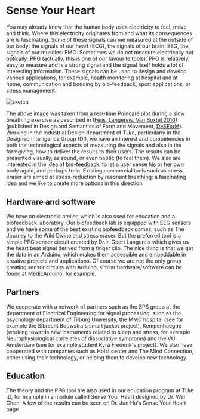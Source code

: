 # Sense Your Heart

You may already know that the human body uses electricity to feel, move and think. Where this electricity originates from and what its consequences are is fascinating. Some of these signals can me measured at the outside of our body: the signals of our heart (ECG), the signals of our brain: EEG, the signals of our muscles: EMG. Sometimes we do not measure electrically but optically: PPG (actually, this is one of our favourite tools). PPG is relatively easy to measure and is a strong signal and the signal itself holds a lot of interesting information. These signals can be used to design and develop various applications, for example, health monitoring at hospital and at home, communication and bonding by bio-feedback, sport applications, or stress management.

![sketch](http://www.idemployee.id.tue.nl/l.m.g.feijs/slowbreathing.jpg)

The above image was taken from a real-time Poincaré plot during a slow breathing exercise as described in ([Feijs, Langereis, Van Boxtel 2010](http://www.idemployee.id.tue.nl/l.m.g.feijs/Feijs%20Langereis%20Van%20Boxtel%202010.pdf)) [published in Design and Semantics of Form and Movement, [DeSForM](http://www.northumbria.ac.uk/sd/academic/scd/research/desformhome/proceedings/)). Working in the Industrial Design department of TU/e, particularly in the Designed Intelligence Group (DI), we have an interest and competencies in both the technological aspects of measuring the signals and also in the formgiving, how to deliver the results to their users. The results can be presented visually, as sound, or even haptic (to feel them). We also are interested in the idea of bio-feedback: to let a user sense his or her own body again, and perhaps train. Existing commercial tools such as stress-eraser are aimed at stress-reduction by resonant breathing: a fascinating idea and we like to create more options in this direction.

## Hardware and software

We have an electronic atelier, which is also used for education and a biofeedback laboratory. Our biofeedback lab is equipped with EEG sensors and we have some of the best existing biofeedback games, such as The Journey to the Wild Divine and stress eraser. But the preferred tool is a simple PPG sensor circuit created by Dr.ir. Geert Langereis which gives us the heart beat signal derived from a finger clip. The nice thing is that we get the data in an Arduino, which makes them accessible and embeddable in creative projects and applications. Of course we are not the only group creating sensor circuits with Arduino, similar hardware/software can be found at MedicArduino, for example.

## Partners

We cooperate with a network of partners such as the SPS group at the department of Electrical Engineering for signal processing, such as the psychology department of Tilburg University, the MMC hospital (see for example the Sibrecht Bouwstra's smart jacket project), Kempenhaeghe (working towards new instruments related to sleep and stress, for example Neurophysiological correlates of dissociative symptoms) and the VU Amsterdam (see for example student Kyra Frederik's project). We also have cooperated with companies such as Holst center and The Mind Connection, either using their technology, or helping them to develop new technology.

## Education

The theory and the PPG tool are also used in our education program at TU/e ID, for example in a module called Sense Your Heart designed by Dr. Wei Chen. A few of the results can be seen on Dr. Jun Hu's Sense Your Heart page.
